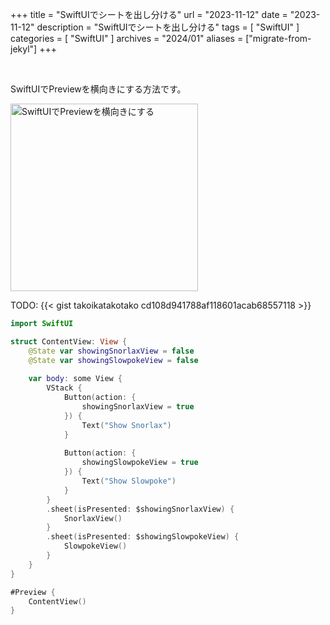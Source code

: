 +++
title = "SwiftUIでシートを出し分ける"
url = "2023-11-12"
date = "2023-11-12"
description = "SwiftUIでシートを出し分ける"
tags = [
  "SwiftUI"
]
categories = [
  "SwiftUI"
]
archives = "2024/01"
aliases = ["migrate-from-jekyl"]
+++

<br>

SwiftUIでPreviewを横向きにする方法です。

<img src="1.png" width="300px" alt="SwiftUIでPreviewを横向きにする">


TODO: 
{{< gist takoikatakotako cd108d941788af118601acab68557118 >}}


```swift
import SwiftUI

struct ContentView: View {
    @State var showingSnorlaxView = false
    @State var showingSlowpokeView = false
    
    var body: some View {
        VStack {
            Button(action: {
                showingSnorlaxView = true
            }) {
                Text("Show Snorlax")
            }
            
            Button(action: {
                showingSlowpokeView = true
            }) {
                Text("Show Slowpoke")
            }
        }
        .sheet(isPresented: $showingSnorlaxView) {
            SnorlaxView()
        }
        .sheet(isPresented: $showingSlowpokeView) {
            SlowpokeView()
        }
    }
}

#Preview {
    ContentView()
}
```